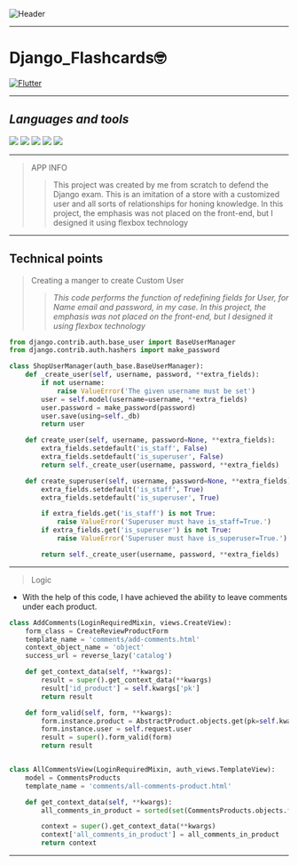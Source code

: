 ![Header](https://thumbs.gfycat.com/AdmirableEvergreenDoe-size_restricted.gif)
___
# Django_Flashcards:nerd_face:
[![Flutter](https://img.shields.io/badge/-Link_to_this_app_on_heroku-000000?style=for-the-badge&)](https://caffe-shop.herokuapp.com/)
___
## *Languages and tools*

![](https://img.shields.io/static/v1?label=&message=PYTHON&color=black&style=for-the-badge&logo=python&logoColor=yellow)
![](https://img.shields.io/static/v1?label=&message=DJANGO&color=black&style=for-the-badge&logo=Django&logoColor=green)
![](https://img.shields.io/static/v1?label=&message=PosgreSQL&color=black&style=for-the-badge&logo=Postgresql&logoColor=3399ff)
![](https://img.shields.io/static/v1?label=&message=SQLITE&color=black&style=for-the-badge&logo=SQLITE&logoColor=red)
![](https://img.shields.io/static/v1?label=&message=Docker&color=black&style=for-the-badge&logo=Docker)
___
>APP INFO
>>This project was created by me from scratch to defend the Django exam. This is an imitation of a store with a customized user and all sorts of relationships for honing knowledge. In this project, the emphasis was not placed on the front-end, but I designed it using flexbox technology
___
## Technical points
>Creating a manger to create Custom User
>>*This code performs the function of redefining fields for User, for Name email and password, in my case. In this project, the emphasis was not placed on the front-end, but I designed it using flexbox technology*
```python
from django.contrib.auth.base_user import BaseUserManager 
from django.contrib.auth.hashers import make_password

class ShopUserManager(auth_base.BaseUserManager):
    def _create_user(self, username, password, **extra_fields):
        if not username:
            raise ValueError('The given username must be set')
        user = self.model(username=username, **extra_fields)
        user.password = make_password(password)
        user.save(using=self._db)
        return user

    def create_user(self, username, password=None, **extra_fields):
        extra_fields.setdefault('is_staff', False)
        extra_fields.setdefault('is_superuser', False)
        return self._create_user(username, password, **extra_fields)

    def create_superuser(self, username, password=None, **extra_fields):
        extra_fields.setdefault('is_staff', True)
        extra_fields.setdefault('is_superuser', True)

        if extra_fields.get('is_staff') is not True:
            raise ValueError('Superuser must have is_staff=True.')
        if extra_fields.get('is_superuser') is not True:
            raise ValueError('Superuser must have is_superuser=True.')

        return self._create_user(username, password, **extra_fields)
```
___
>Logic
* With the help of this code, I have achieved the ability to leave comments under each product.
```python
class AddComments(LoginRequiredMixin, views.CreateView):
    form_class = CreateReviewProductForm
    template_name = 'comments/add-comments.html'
    context_object_name = 'object'
    success_url = reverse_lazy('catalog')

    def get_context_data(self, **kwargs):
        result = super().get_context_data(**kwargs)
        result['id_product'] = self.kwargs['pk']
        return result

    def form_valid(self, form, **kwargs):
        form.instance.product = AbstractProduct.objects.get(pk=self.kwargs['pk'])
        form.instance.user = self.request.user
        result = super().form_valid(form)
        return result


class AllCommentsView(LoginRequiredMixin, auth_views.TemplateView):
    model = CommentsProducts
    template_name = 'comments/all-comments-product.html'

    def get_context_data(self, **kwargs):
        all_comments_in_product = sorted(set(CommentsProducts.objects.filter(product_id=kwargs['pk'])), key=lambda kvp: [-kvp.id])

        context = super().get_context_data(**kwargs)
        context['all_comments_in_product'] = all_comments_in_product
        return context
```
___